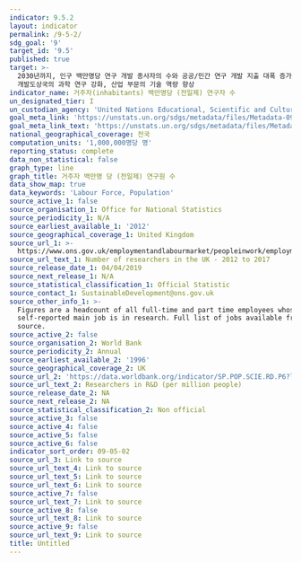 ```yaml
---
indicator: 9.5.2
layout: indicator
permalink: /9-5-2/
sdg_goal: '9'
target_id: '9.5'
published: true
target: >-
  2030년까지, 인구 백만명당 연구 개발 종사자의 수와 공공/민간 연구 개발 지출 대폭 증가 및 혁신 장려 등을 통해, 모든 국가, 특히
  개발도상국의 과학 연구 강화, 산업 부문의 기술 역량 향상
indicator_name: 거주자(inhabitants) 백만명당 (전일제) 연구자 수
un_designated_tier: I
un_custodian_agency: 'United Nations Educational, Scientific and Cultural Organization (UNESCO)'
goal_meta_link: 'https://unstats.un.org/sdgs/metadata/files/Metadata-09-05-02.pdf'
goal_meta_link_text: 'https://unstats.un.org/sdgs/metadata/files/Metadata-09-05-02.pdf'
national_geographical_coverage: 전국
computation_units: '1,000,000명당 명'
reporting_status: complete
data_non_statistical: false
graph_type: line
graph_title: 거주자 백만명 당 (전일제) 연구원 수
data_show_map: true
data_keywords: 'Labour Force, Population'
source_active_1: false
source_organisation_1: Office for National Statistics
source_periodicity_1: N/A
source_earliest_available_1: '2012'
source_geographical_coverage_1: United Kingdom
source_url_1: >-
  https://www.ons.gov.uk/employmentandlabourmarket/peopleinwork/employmentandemployeetypes/adhocs/009826numberofresearchersintheuk2012to2017
source_url_text_1: Number of researchers in the UK - 2012 to 2017
source_release_date_1: 04/04/2019
source_next_release_1: N/A
source_statistical_classification_1: Official Statistic
source_contact_1: SustainableDevelopment@ons.gov.uk
source_other_info_1: >-
  Figures are a headcount of all full-time and part time employees whose
  self-reported main job is in research. Full list of jobs available from the
  source.
source_active_2: false
source_organisation_2: World Bank
source_periodicity_2: Annual
source_earliest_available_2: '1996'
source_geographical_coverage_2: UK
source_url_2: 'https://data.worldbank.org/indicator/SP.POP.SCIE.RD.P6?locations=GB'
source_url_text_2: Researchers in R&D (per million people)
source_release_date_2: NA
source_next_release_2: NA
source_statistical_classification_2: Non official
source_active_3: false
source_active_4: false
source_active_5: false
source_active_6: false
indicator_sort_order: 09-05-02
source_url_3: Link to source
source_url_text_4: Link to source
source_url_text_5: Link to source
source_url_text_6: Link to source
source_active_7: false
source_url_text_7: Link to source
source_active_8: false
source_url_text_8: Link to source
source_active_9: false
source_url_text_9: Link to source
title: Untitled
---
```

